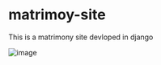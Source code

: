 # matrimoy-site
This is a matrimony site devloped in django 

![image](https://user-images.githubusercontent.com/43827080/96338769-eb6b5a80-10ad-11eb-92da-b9af71ac5d2a.png)
